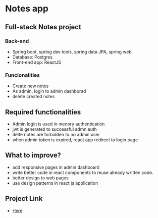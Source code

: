 # Notes app
## Full-stack Notes project

### Back-end

* Spring boot, spring dev tools, spring data JPA, spring web
* Database: Postgres
* Front-end app: ReactJS


### Funcionalities

* Create new notes
* As admin, login to admin dashborad
* delete created notes

## Required functionalities

* Admin login is used in menory authentication
* jwt is generated to successful admn auth
* delte notes are forbidden to no admin user
* when admin token is expired, react app redirect to login page

## What to improve?

* add responsive pages in admin dashboard
* write better code in react components to reuse already written code.
* better design to web pages 
* use design patterns in react js application


## Project Link

* [Here](https://pelosi-notes.netlify.app/)
